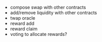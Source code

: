 - compose swap with other contracts
- add/remove liquidity with other contracts
- twap oracle
- reward add
- reward claim
- voting to allocate rewards?


